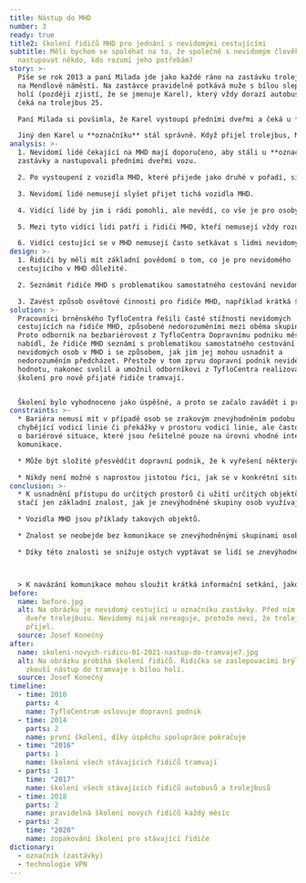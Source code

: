 ```yaml
---
title: Nástup do MHD
number: 3
ready: true
title2: školení řidičů MHD pro jednání s nevidomými cestujícími
subtitle: Měli bychom se spoléhat na to, že společně s nevidomým člověkem bude
  nastupovat někdo, kdo rozumí jeho potřebám?
story: >-
  Píše se rok 2013 a paní Milada jde jako každé ráno na zastávku trolejbusu 25
  na Mendlově náměstí. Na zastávce pravidelně potkává muže s bílou slepeckou
  holí (později zjistí, že se jmenuje Karel), který vždy dorazí autobusem a pak
  čeká na trolejbus 25.

  Paní Milada si povšimla, že Karel vystoupí předními dveřmi a čeká u **označníku** zastávky. Když přijede trolejbus, Karel aktivuje jeho hlasový majáček (**technologie VPN**), aby se dozvěděl, je li to linka číslo 25, a případně nastoupí předními dveřmi. Jednou ale tato rutina proběhla jinak. Karlův autobus zastavil na zastávce jako druhý v pořadí za vozem jiné linky. Karel vystoupil předními dveřmi, a aniž by to tušil, nestál v tomto případě u **označníku**, ale uprostřed nástupiště. Když přijel trolejbus, Milada nastoupila, nicméně Karlovi se nastoupit nedařilo, neboť teď před sebou neměl přední dveře vozu. Začal holí oťukávat bok trolejbusu. Milada na něj proto zavolala, kudy se dostane ke dveřím a Karel úspěšně nastoupil. Pan řidič na něj ale zavolal: „Sakra, chlape, nevíš, že máš stát u označníku?“ Karel se omlouval, že si prý myslel, že u **označníku** stojí, neboť z autobusu vystoupil předními dveřmi a neviděl, že je jinde.

  Jiný den Karel u **označníku** stál správně. Když přijel trolejbus, Milada nastoupila, nicméně Karel zůstal stát venku. Řidič se na něj zmateně díval, a když Karel stále nenastupoval, začal zavírat dveře. Milada zastavila řidiče a zavolala ven na Karla, že je tu jeho trolejbus 25. Karel urychleně nastoupil a poté Miladě velmi děkoval za upozornění. Ale že prý trolejbusy jsou dnes tak tiché, že v tom okolním hluku vůbec neslyšel, jak trolejbus přijel.
analysis: >-
  1. Nevidomí lidé čekající na MHD mají doporučeno, aby stáli u **označníku**
  zastávky a nastupovali předními dveřmi vozu.

  2. Po vystoupení z vozidla MHD, které přijede jako druhé v pořadí, si mohou mylně myslet, že vystoupili u **označníku** zastávky.

  3. Nevidomí lidé nemusejí slyšet přijet tichá vozidla MHD.

  4. Vidící lidé by jim i rádi pomohli, ale nevědí, co vše je pro osoby nevidomé při cestování MHD problémem.

  5. Mezi tyto vidící lidi patří i řidiči MHD, kteří nemusejí vždy rozumět počínání nevidomého cestujícího.

  6. Vidící cestující se v MHD nemusejí často setkávat s lidmi nevidomými, ale řidiči se s nimi potkávají pravidelně.
design: >-
  1. Řidiči by měli mít základní povědomí o tom, co je pro nevidomého
  cestujícího v MHD důležité.

  2. Seznámit řidiče MHD s problematikou samostatného cestování nevidomých cestujících.

  3. Zavést způsob osvětové činnosti pro řidiče MHD, například krátká školení o této problematic
solution: >-
  Pracovníci brněnského TyfloCentra řešili časté stížnosti nevidomých
  cestujících na řidiče MHD, způsobené nedorozuměními mezi oběma skupinami.
  Proto odborník na bezbariérovost z TyfloCentra Dopravnímu podniku města Brna
  nabídl, že řidiče MHD seznámí s problematikou samostatného cestování
  nevidomých osob v MHD i se způsobem, jak jim jej mohou usnadnit a
  nedorozuměním předcházet. Přestože v tom zprvu dopravní podnik neviděl
  hodnotu, nakonec svolil a umožnil odborníkovi z TyfloCentra realizovat první
  školení pro nově přijaté řidiče tramvají.


  Školení bylo vyhodnoceno jako úspěšné, a proto se začalo zavádět i pro nové řidiče trolejbusů a autobusů a nakonec i pro všechny stávající řidiče. S využitím ukázek, pomůcek a příhod přímo z reálného života dokázal odborník z TyfloCentra, sám nevidomý, řidičům přiblížit problematiku nevidomého cestujícího v MHD. Školení se ukázalo jako efektivní a řidiči byli překvapeni, jak snadno lze těmto cestujícím ulehčit cestování, když porozumí důvodům jejich chování. Dopravní podnik proto soudí, že šlo skutečně pouze o pochopení problematiky a překonání určité obavy, jak k nevidomým cestujícím přistupovat.
constraints: >-
  * Bariéra nemusí mít v případě osob se zrakovým znevýhodněním podobu pouze
  chybějící vodicí linie či překážky v prostoru vodicí linie, ale často může jít
  o bariérové situace, které jsou řešitelné pouze na úrovni vhodné interakce a
  komunikace.

  * Může být složité přesvědčit dopravní podnik, že k vyřešení některých bariérových situací skutečně může stačit „tak málo“.

  * Nikdy není možné s naprostou jistotou říci, jak se v konkrétní situaci zachová i vyškolený řidič.
conclusion: >-
  * K usnadnění přístupu do určitých prostorů či užití určitých objektů mnohdy
  stačí jen základní znalost, jak je znevýhodněné skupiny osob využívají.

  * Vozidla MHD jsou příklady takových objektů.

  * Znalost se neobejde bez komunikace se znevýhodněnými skupinami osob.

  * Díky této znalosti se snižuje ostych vyptávat se lidí se znevýhodněním na jejich další potřeby.



  > K navázání komunikace mohou sloužit krátká informační setkání, jako jsou povinná školení řidičů.
before:
  name: before.jpg
  alt: Na obrázku je nevidomý cestující u označníku zastávky. Před ním otevřené
    dveře trolejbusu. Nevidomý nijak nereaguje, protože neví, že trolejbus už
    přijel.
  source: Josef Konečný
after:
  name: skoleni-novych-ridicu-01-2021-nastup-do-tramvaje7.jpg
  alt: Na obrázku probíhá školení řidičů. Řidička se zaslepovacími brýlemi si
    zkouší nástup do tramvaje s bílou holí.
  source: Josef Konečný
timeline:
  - time: 2010
    parts: 4
    name: TyfloCentrum oslovuje dopravní podnik
  - time: 2014
    parts: 2
    name: první školení, díky úspěchu spolupráce pokračuje
  - time: "2016"
    parts: 1
    name: školení všech stávajících řidičů tramvají
  - parts: 1
    time: "2017"
    name: školení všech stávajících řidičů autobusů a trolejbusů
  - time: 2018
    parts: 2
    name: pravidelná školení nových řidičů každý měsíc
  - parts: 2
    time: "2020"
    name: zopakování školení pro stávající řidiče
dictionary:
  - označník (zastávky)
  - technologie VPN
---
```

